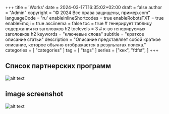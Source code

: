 +++
title = 'Works'
date = 2024-03-17T16:35:02+02:00
draft = false
author = "Admin"
copyright = "© 2024 Все права защищены, пример.com"
languageCode = 'ru'
enableInlineShortcodes = true
enableRobotsTXT = true
enableEmoji = true
asciinema = false
toc = true # генерирует таблицу содержания из заголовков h2
toclevels = 3 # к-во генерируемых заголовков h2
keywords = "ключевые слова"
subtitle = "краткое описание статьи"
description = "Описание представляет собой краткое описание, которое обычно отображается в результатах поиска."
categories = [ "categories" ]
tag = [ "tags" ]
series = ["ккк", "fdfsf", ]
+++



## Список партнерских программ
![alt text](/images/work/11.png)

## image screenshot 

![alt text](/images/work/12.png)
